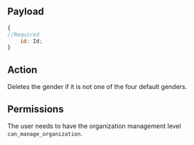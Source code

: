 ## Payload
```js
{
//Required
    id: Id;
}
```

## Action
Deletes the gender if it is not one of the four default genders.

## Permissions
The user needs to have the organization management level `can_manage_organization`.
